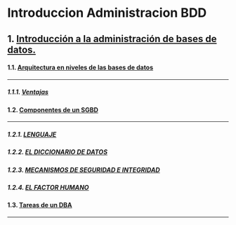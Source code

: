 # Introduccion Administracion BDD

## 1. [Introducción a la administración de bases de datos.](https://github.com/PalomaR88/Introduccion_Administracion_BDD/blob/master/Introduccion.md#arquitectura-en-niveles-de-las-bases-de-datos)
#### 1.1. [Arquitectura en niveles de las bases de datos](https://github.com/PalomaR88/Introduccion_Administracion_BDD/blob/master/Introduccion.md#arquitectura-en-niveles-de-las-bases-de-datos)
---------------------------------------------------------------
##### 1.1.1. [Ventajas](https://github.com/PalomaR88/Introduccion_Administracion_BDD/blob/master/Introduccion.md#ventajas)
#### 1.2. [Componentes de un SGBD](https://github.com/PalomaR88/Introduccion_Administracion_BDD/blob/master/Introduccion.md#componentes-de-un-sgbd)
---------------------------------------------------------------
##### 1.2.1. [LENGUAJE](https://github.com/PalomaR88/Introduccion_Administracion_BDD/blob/master/Introduccion.md#lenguaje)
##### 1.2.2. [EL DICCIONARIO DE DATOS](https://github.com/PalomaR88/Introduccion_Administracion_BDD/blob/master/Introduccion.md#el-diccionario-de-datos)
##### 1.2.3. [MECANISMOS DE SEGURIDAD E INTEGRIDAD](https://github.com/PalomaR88/Introduccion_Administracion_BDD/blob/master/Introduccion.md#mecanismos-de-seguridad-e-integridad)
##### 1.2.4. [EL FACTOR HUMANO](https://github.com/PalomaR88/Introduccion_Administracion_BDD/blob/master/Introduccion.md#el-factor-humano)
#### 1.3. [Tareas de un DBA](https://github.com/PalomaR88/Introduccion_Administracion_BDD/blob/master/Introduccion.md#tareas-de-un-dba)
----------------------------------------------------------------
[]()
[]()
[]()
[]()


